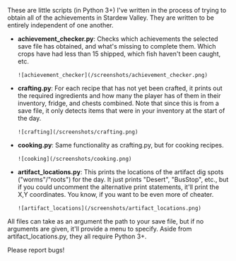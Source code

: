 These are little scripts (in Python 3+) I've written in the process of trying to obtain all of the achievements in Stardew Valley. They are written to be entirely independent of one another.

+ **achievement_checker.py**: Checks which achievements the selected save file has obtained, and what's missing to complete them. Which crops have had less than 15 shipped, which fish haven't been caught, etc.

      ![achievement_checker](/screenshots/achievement_checker.png)
+ **crafting.py**: For each recipe that has not yet been crafted, it prints out the required ingredients and how many the player has of them in their inventory, fridge, and chests combined. Note that since this is from a save file, it only detects items that were in your inventory at the start of the day.

      ![crafting](/screenshots/crafting.png)

+ **cooking.py**: Same functionality as crafting.py, but for cooking recipes.

      ![cooking](/screenshots/cooking.png)
+ **artifact_locations.py**: This prints the locations of the artifact dig spots ("worms"/"roots") for the day. It just prints "Desert", "BusStop", etc., but if you could uncomment the alternative print statements, it'll print the X,Y coordinates. You know, if you want to be even more of cheater.

      ![artifact_locations](/screenshots/artifact_locations.png)

All files can take as an argument the path to your save file, but if no arguments are given, it'll provide a menu to specify. Aside from artifact_locations.py, they all require Python 3+.

Please report bugs!
